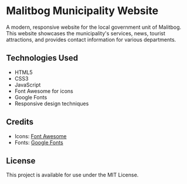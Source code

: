 # Malitbog Municipality Website

A modern, responsive website for the local government unit of Malitbog. This website showcases the municipality's services, news, tourist attractions, and provides contact information for various departments.

## Technologies Used

- HTML5
- CSS3
- JavaScript
- Font Awesome for icons
- Google Fonts
- Responsive design techniques

## Credits

- Icons: [Font Awesome](https://fontawesome.com/)
- Fonts: [Google Fonts](https://fonts.google.com/)

## License

This project is available for use under the MIT License. 
